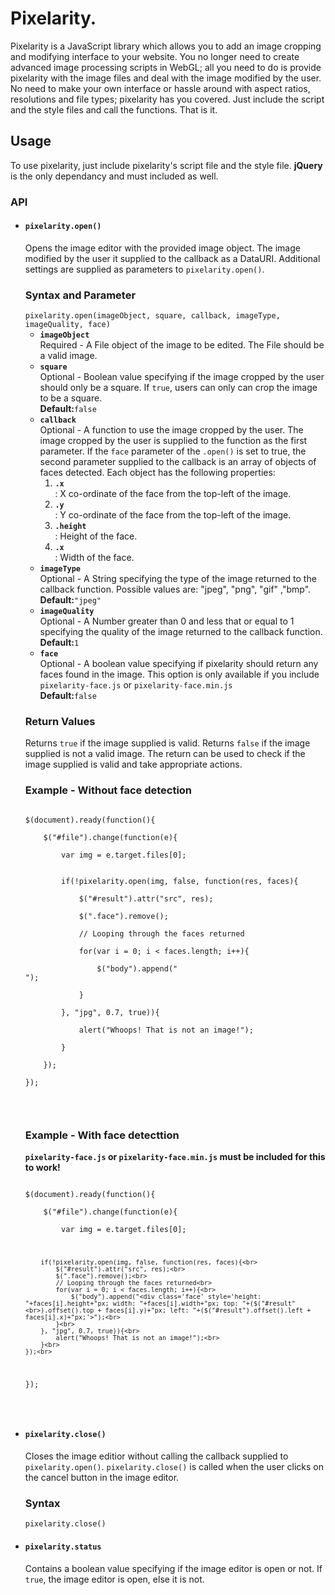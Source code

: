 <h1>Pixelarity.</h1>

<p>
Pixelarity is a JavaScript library which allows you to add an image cropping and modifying interface to your website. You no longer need to create advanced image processing scripts in WebGL; all you need to do is provide pixelarity with the image files and deal with the image modified by the user. No need to make your own interface or hassle around with aspect ratios, resolutions and file types; pixelarity has you covered. Just include the script and the style files and call the functions. That is it.
</p>

<h2>Usage</h2>
To use pixelarity, just include pixelarity's script file and the style file. <b>jQuery</b> is the only dependancy and must included as well.

<h3>API</h3>

<ul>
<li>
<h4><code>pixelarity.open()</code></h4>
Opens the image editor with the provided image object. The image modified by the user it supplied to the callback as a DataURI. Additional settings are supplied as parameters to <code>pixelarity.open()</code>.

<h3>Syntax and Parameter</h3>
<code>pixelarity.open(imageObject, square, callback, imageType, imageQuality, face)</code>
<ul>
<li>
<b><code>imageObject</code></b><br>
Required - A File object of the image to be edited. The File should be a valid image.
</li><li>
<b><code>square</code></b><br>
Optional - Boolean value specifying if the image cropped by the user should only be a square. If <code>true</code>, users can only can crop the image to be a square.
<br>
<b>Default:</b><code>false</code>
</li><li>
<b><code>callback</code></b><br>
Optional - A function to use the image cropped by the user. The image cropped by the user is supplied to the function as the first parameter. If the <code>face</code> parameter of the <code>.open()</code> is set to true, the second parameter supplied to the callback is an array of objects of faces detected. Each object has the following properties:
<ol>
	<li><code><b>.x</b></code></li>: X co-ordinate of the face from the top-left of the image.
	<li><code><b>.y</b></code></li>: Y co-ordinate of the face from the top-left of the image.
	<li><code><b>.height</b></code></li>: Height of the face.
	<li><code><b>.x</b></code></li>: Width of the face.
</ol>
</li><li>
<b><code>imageType</code></b><br>
Optional - A String specifying the type of the image returned to the callback function. Possible values are: "jpeg", "png", "gif" ,"bmp".
<br>
<b>Default:</b><code>"jpeg"</code>
</li><li>
<b><code>imageQuality</code></b><br>
Optional - A Number greater than 0 and less that or equal to 1 specifying the quality of the image returned to the callback function. 
<br>
<b>Default:</b><code>1</code>
</li><li>
<b><code>face</code></b><br>
Optional - A boolean value specifying if pixelarity should return any faces found in the image. This option is only available if you include <code>pixelarity-face.js</code> or <code>pixelarity-face.min.js</code>
<br>
<b>Default:</b><code>false</code>
</li>
</ul>

<h3>Return Values</h3>
Returns <code>true</code> if the image supplied is valid. Returns <code>false</code> if the image supplied is not a valid image.
The return can be used to check if the image supplied is valid and take appropriate actions.

<h3>Example - Without face detection</h3>


<pre>
<code>
$(document).ready(function(){<br>
	$("#file").change(function(e){<br>
		var img = e.target.files[0];<br>

		if(!pixelarity.open(img, false, function(res, faces){<br>
			$("#result").attr("src", res);<br>
			$(".face").remove();<br>
			// Looping through the faces returned<br>
			for(var i = 0; i < faces.length; i++){<br>
				$("body").append("<div class='face' style='height: "+faces[i].height+"px; width: "+faces[i].width+"px; top: "+($("#result"<br>).offset().top + faces[i].y)+"px; left: "+($("#result").offset().left + faces[i].x)+"px;'>");<br>
			}<br>
		}, "jpg", 0.7, true)){<br>
			alert("Whoops! That is not an image!");<br>
		}<br>
	});<br>
});<br>

</code>
</pre>

<h3>Example - With face detecttion</h3>
<b><code>pixelarity-face.js</code> or <code>pixelarity-face.min.js</code> must be included for this to work!</b>
<pre>
<code>
$(document).ready(function(){<br>
	$("#file").change(function(e){<br>
		var img = e.target.files[0];<br>

		if(!pixelarity.open(img, false, function(res, faces){<br>
			$("#result").attr("src", res);<br>
			$(".face").remove();<br>
			// Looping through the faces returned<br>
			for(var i = 0; i < faces.length; i++){<br>
				$("body").append("<div class='face' style='height: "+faces[i].height+"px; width: "+faces[i].width+"px; top: "+($("#result"<br>).offset().top + faces[i].y)+"px; left: "+($("#result").offset().left + faces[i].x)+"px;'>");<br>
			}<br>
		}, "jpg", 0.7, true)){<br>
			alert("Whoops! That is not an image!");<br>
		}<br>
	});<br>
});<br>
</code>

</pre>


</li>
<li>
<h4><code>pixelarity.close()</code></h4>
Closes the image editior without calling the callback supplied to <code>pixelarity.open()</code>. <code>pixelarity.close()</code> is called when the user clicks on the cancel button in the image editor.

<h3>Syntax</h3>
<code>pixelarity.close()</code>

</li>	
<li>
<h4><code>pixelarity.status</code></h4>
Contains a boolean value specifying if the image editor is open or not. If <code>true</code>, the image editor is open, else it is not.
</li>
</ul>